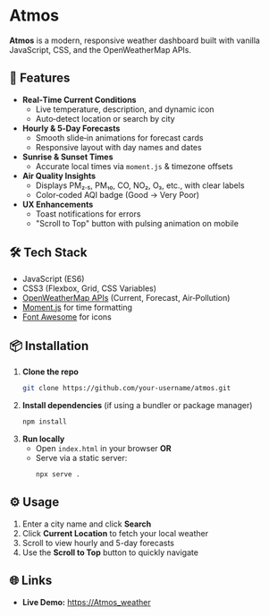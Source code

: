 # Atmos


**Atmos** is a modern, responsive weather dashboard built with vanilla JavaScript, CSS, and the OpenWeatherMap APIs.

## 🚀 Features

- **Real‑Time Current Conditions**
  - Live temperature, description, and dynamic icon
  - Auto‑detect location or search by city
- **Hourly & 5‑Day Forecasts**
  - Smooth slide‑in animations for forecast cards
  - Responsive layout with day names and dates
- **Sunrise & Sunset Times**
  - Accurate local times via `moment.js` & timezone offsets
- **Air Quality Insights**
  - Displays PM₂.₅, PM₁₀, CO, NO₂, O₃, etc., with clear labels
  - Color‑coded AQI badge (Good → Very Poor)
- **UX Enhancements**
  - Toast notifications for errors
  - "Scroll to Top" button with pulsing animation on mobile

## 🛠️ Tech Stack

- JavaScript (ES6)
- CSS3 (Flexbox, Grid, CSS Variables)
- [OpenWeatherMap APIs](https://openweathermap.org/api) (Current, Forecast, Air‑Pollution)
- [Moment.js](https://momentjs.com/) for time formatting
- [Font Awesome](https://fontawesome.com/) for icons

## 📦 Installation

1. **Clone the repo**
   ```bash
   git clone https://github.com/your-username/atmos.git
   ```
2. **Install dependencies** (if using a bundler or package manager)
   ```bash
   npm install
   ```
3. **Run locally**
   - Open `index.html` in your browser **OR**
   - Serve via a static server:
     ```bash
     npx serve .
     ```

## ⚙️ Usage

1. Enter a city name and click **Search**
2. Click **Current Location** to fetch your local weather
3. Scroll to view hourly and 5-day forecasts
4. Use the **Scroll to Top** button to quickly navigate

## 🌐 Links

- **Live Demo:** [https://Atmos_weather](https://okhaled11.github.io/Atmos-weather/)


